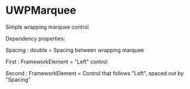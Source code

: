 # UWPMarquee
Simple wrapping marquee control

Dependency properties:

Spacing : double  = Spacing between wrapping marquee

First : FrameworkElement = "Left" control

Second : FrameworkElement = Control that follows "Left", spaced out by "Spacing"

